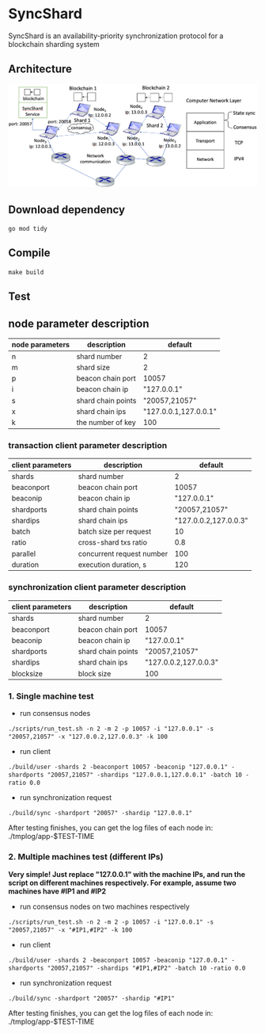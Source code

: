 # SyncShard
SyncShard is an availability-priority synchronization protocol for a blockchain sharding system

## Architecture
![alt text](/figure/architecture.png)
## Download dependency
```
go mod tidy
```
## Compile
```
make build
```
## Test
## node parameter description

| node parameters | description        | default               |
|-----------------|--------------------|-----------------------|
| n               | shard number       | 2                     |
| m               | shard size         | 2                     |
| p               | beacon chain port  | 10057                 |
| i               | beacon chain ip    | "127.0.0.1"           |
| s               | shard chain points | "20057,21057"         |
| x               | shard chain ips    | "127.0.0.1,127.0.0.1" |
| k               | the number of key  | 100 |

### transaction client parameter description

| client parameters | description               | default               |
|-------------------|---------------------------|-----------------------|
| shards            | shard number              | 2                     |
| beaconport        | beacon chain port         | 10057                 |
| beaconip          | beacon chain ip           | "127.0.0.1"           |
| shardports        | shard chain points        | "20057,21057"         |
| shardips          | shard chain ips           | "127.0.0.2,127.0.0.3" |
| batch             | batch size per request    | 10                    |
| ratio             | cross-shard txs ratio     | 0.8                   |
| parallel          | concurrent request number | 100                   |
| duration          | execution duration, s     | 120                   |

### synchronization client parameter description

| client parameters | description               | default               |
|-------------------|---------------------------|-----------------------|
| shards            | shard number              | 2                     |
| beaconport        | beacon chain port         | 10057                 |
| beaconip          | beacon chain ip           | "127.0.0.1"           |
| shardports        | shard chain points        | "20057,21057"         |
| shardips          | shard chain ips           | "127.0.0.2,127.0.0.3" |
| blocksize         | block size                | 100                    |


### 1. Single machine test

- run consensus nodes
```
./scripts/run_test.sh -n 2 -m 2 -p 10057 -i "127.0.0.1" -s "20057,21057" -x "127.0.0.2,127.0.0.3" -k 100
```
- run client
```
./build/user -shards 2 -beaconport 10057 -beaconip "127.0.0.1" -shardports "20057,21057" -shardips "127.0.0.1,127.0.0.1" -batch 10 -ratio 0.0
```

- run synchronization request
```
./build/sync -shardport "20057" -shardip "127.0.0.1"
```

After testing finishes, you can get the log files of each node in: ./tmplog/app-$TEST-TIME

### 2. Multiple machines test (different IPs)
**Very simple! Just replace "127.0.0.1" with the machine IPs, and run the script on different machines respectively. For example, assume two machines have #IP1 and #IP2**
- run consensus nodes on two machines respectively
```
./scripts/run_test.sh -n 2 -m 2 -p 10057 -i "127.0.0.1" -s "20057,21057" -x "#IP1,#IP2" -k 100
```
- run client
```
./build/user -shards 2 -beaconport 10057 -beaconip "127.0.0.1" -shardports "20057,21057" -shardips "#IP1,#IP2" -batch 10 -ratio 0.0
```

- run synchronization request
```
./build/sync -shardport "20057" -shardip "#IP1"
```

After testing finishes, you can get the log files of each node in: ./tmplog/app-$TEST-TIME